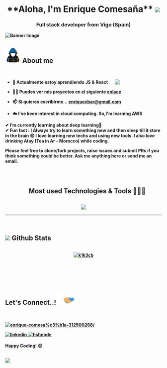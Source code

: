 
  
  
  <h1 align="center" style="text-decoration: none"><b>**Aloha,  I'm Enrique Comesaña** 
<img src="https://media.giphy.com/media/hvRJCLFzcasrR4ia7z/giphy.gif" width="35">
</h1>

<h3 align="center">Full stack developer from Vigo (Spain)</h3>

<!--Banner-->
![Banner Image](https://github.com/k1k3cb/portfolio/blob/main/src/assets/images/banner.jpg?raw=true)



## <picture><img src = "https://github.com/0xAbdulKhalid/0xAbdulKhalid/raw/main/assets/mdImages/about_me.gif" width = 50px></picture> **About me**
<!--Goat image-->
<br>
<div>
  <img align="right" width="30%"  src="https://github.com/k1k3cb/portfolio/blob/main/src/assets/images/goat.jpeg?raw=true">
</div>







- 🌱 Actualmente estoy aprendiendo **JS & React**

- 👨‍💻 Puedes ver mis proyectos en el siguiente [enlace](https://portfolio-ep5h.onrender.com/)

- 📫 Si quieres escribirme... **enriquecbar@gmail.com**

- ☁️ I've keen interest in cloud computing. So,I'm learning AWS

✔ I’m currently learning about **deep learning**🥰<br>
✔ Fun fact : I Always try to learn something new and then sleep till it store in the brain 😎
I love learning new techs and using new tools. I also love drinking Atay (Tea in Ar - Morocco) while coding.

Please feel free to clone/fork projects, raise issues and submit PRs if you think something could be better.
Ask me anything here or send me an email.

<br>

<!--h1 without bottom border-->
<div id="user-content-toc">
  <ul align="center">
    <summary><h2 style="display: inline-block">Most used Technologies & Tools 👨🏻‍💻</h2></summary>
  </ul>
</div>
<!--tech stack icons-->
<p align="center">
  <a href="https://skillicons.dev">
    <img src="https://skillicons.dev/icons?i=html,css,javascript,tailwind,ts,git,vite,react,astro,nodejs,express,md,mongodb,postman,wordpress,figma,photoshop,illustrator,indesign&perline=14" />
  </a>
</p>

---

<br>

## <img src="https://media.giphy.com/media/iY8CRBdQXODJSCERIr/giphy.gif" width="35"><b> Github Stats </b>

<br>

<div align="center">

<a href="https://github.com/k1k3cb">
  
  <img src="https://github-readme-stats.vercel.app/api/top-langs?username=k1k3cb&show_icons=true&locale=en&layout=compact&line_height=20&title_color=7A7ADB&icon_color=2234AE&text_color=D3D3D3&bg_color=0,000000,130F40" width="375"  alt="k1k3cb"/>

</a>
</div>

<br>
<br>
<br>

<br>
<br>

## <b> Let's Connect..!</b><img src="https://github.com/0xAbdulKhalid/0xAbdulKhalid/raw/main/assets/mdImages/handshake.gif" width ="80">

<br>
<div align='left'>

<p align="left">
<a href="https://www.linkedin.com/in/enrique-comesana/
" target="blank"><img align="center" src="https://raw.githubusercontent.com/rahuldkjain/github-profile-readme-generator/master/src/images/icons/Social/linked-in-alt.svg" alt="enrique-comesa%c3%b1a-312500268/" height="30" width="40" /></a>

</p>
<a href="https://linkedin.com/in/abdoachhoubi" target="_blank">
<img src=https://img.shields.io/badge/linkedin-%2300acee.svg?color=405DE6&style=for-the-badge&logo=linkedin&logoColor=white alt=linkedin style="margin-bottom: 5px;" />
</a>

<a href="https://achhoubiplus.hashnode.dev" target="_blank">
<img src=https://img.shields.io/badge/hashnode-%2300acee.svg?color=2962FF&style=for-the-badge&logo=hashnode&logoColor=white alt=hshnode style="margin-bottom: 5px;" />
</a>

</div>

**Happy Coding!** 😊

<br>
<img src="https://user-images.githubusercontent.com/73097560/115834477-dbab4500-a447-11eb-908a-139a6edaec5c.gif">
<br>
<br>
<br>
